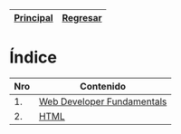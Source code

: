 [Principal](../../README.md) | [Regresar](../platzi.md)
---|---
# &Iacute;ndice

Nro | Contenido
---|---
1. | [Web Developer Fundamentals](./1-WebDeveloperFundamentals.md)
2. | [HTML](./2-Html.md)